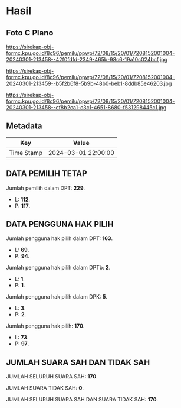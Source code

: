 # Hasil

## Foto C Plano

https://sirekap-obj-formc.kpu.go.id/8c96/pemilu/ppwp/72/08/15/20/01/7208152001004-20240301-213458--42f0fdfd-2349-465b-98c6-19a10c024bcf.jpg

https://sirekap-obj-formc.kpu.go.id/8c96/pemilu/ppwp/72/08/15/20/01/7208152001004-20240301-213459--b5f2b6f8-5b9b-48b0-beb1-8ddb85e46203.jpg

https://sirekap-obj-formc.kpu.go.id/8c96/pemilu/ppwp/72/08/15/20/01/7208152001004-20240301-213458--cf8b2ca1-c3c1-4651-8680-f531298445c1.jpg


## Metadata

| Key        | Value               |
| ---------- | ------------------- |
| Time Stamp | 2024-03-01 22:00:00 |


## DATA PEMILIH TETAP

Jumlah pemilih dalam DPT: **229**.
 * L: **112**.
 * P: **117**.

## DATA PENGGUNA HAK PILIH

Jumlah pengguna hak pilih dalam DPT: **163**.
 * L: **69**.
 * P: **94**.

Jumlah pengguna hak pilih dalam DPTb: **2**.
 * L: **1**.
 * P: **1**.

Jumlah pengguna hak pilih dalam DPK: **5**.
 * L: **3**.
 * P: **2**.

Jumlah pengguna hak pilih: **170**.
 * L: **73**.
 * P: **97**.

## JUMLAH SUARA SAH DAN TIDAK SAH

JUMLAH SELURUH SUARA SAH: **170**.

JUMLAH SUARA TIDAK SAH: **0**.

JUMLAH SELURUH SUARA SAH DAN SUARA TIDAK SAH: **170**.


